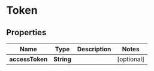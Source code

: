 

# Token


## Properties

| Name | Type | Description | Notes |
|------------ | ------------- | ------------- | -------------|
|**accessToken** | **String** |  |  [optional] |



